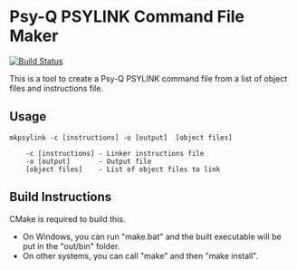 # Psy-Q PSYLINK Command File Maker

[![Build Status](https://github.com/devon-artmeier/mkpsylink/actions/workflows/cmake-multi-platform.yml/badge.svg)](https://github.com/devon-artmeier/mkpsylink/actions/workflows/cmake-multi-platform.yml)

This is a tool to create a Psy-Q PSYLINK command file from a list of object files and instructions file.

## Usage

    mkpsylink -c [instructions] -o [output]  [object files]
    
        -c [instructions] - Linker instructions file
        -o [output]       - Output file
        [object files]    - List of object files to link

## Build Instructions

CMake is required to build this.

* On Windows, you can run "make.bat" and the built executable will be put in the "out/bin" folder.
* On other systems, you can call "make" and then "make install".
